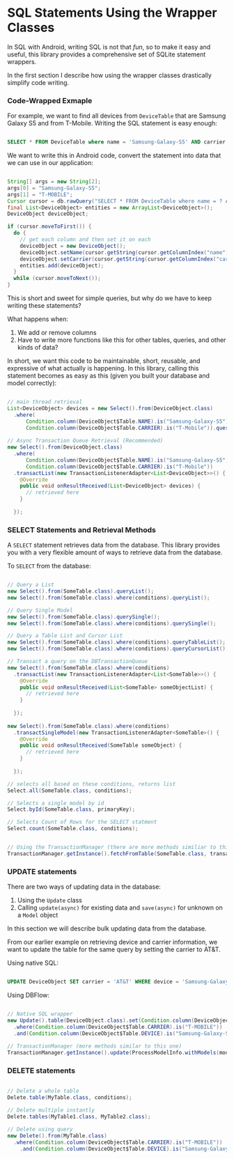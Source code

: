 # SQL Statements Using the Wrapper Classes

In SQL with Android, writing SQL is not that _fun_, so to make it easy and useful,  this library provides a comprehensive set of SQLite statement wrappers. 

In the first section I describe how using the wrapper classes drastically simplify code writing.

### Code-Wrapped Exmaple

For example, we want to find all devices from ```DeviceTable``` that are Samsung Galaxy S5 and from T-Mobile. Writing the SQL statement is easy enough:

```sql

SELECT * FROM DeviceTable where name = 'Samsung-Galaxy-S5' AND carrier = 'T-MOBILE'; 

```

We want to write this in Android code, convert the statement into data that we can use in our application:

```java

String[] args = new String[2];
args[0] = "Samsung-Galaxy-S5";
args[1] = "T-MOBILE";
Cursor cursor = db.rawQuery("SELECT * FROM DeviceTable where name = ? AND carrier = ?", args);
final List<DeviceObject> entities = new ArrayList<DeviceObject>();
DeviceObject deviceObject;

if (cursor.moveToFirst()) {
  do {
    // get each column and then set it on each 
    deviceObject = new DeviceObject();
    deviceObject.setName(cursor.getString(cursor.getColumnIndex("name")));
    deviceObject.setCarrier(cursor.getString(cursor.getColumnIndex("carrier"));
    entities.add(deviceObject);
  }
  while (cursor.moveToNext());
}

```

This is short and sweet for simple queries, but why do we have to keep writing these statements? 

What happens when:
  1. We add or remove columns
  2. Have to write more functions like this for other tables, queries, and other kinds of data?

In short, we want this code to be maintainable, short, reusable, and expressive of what actually is happening. In this library, calling this statement becomes as easy as this (given you built your database and model correctly): 

```java

// main thread retrieval
List<DeviceObject> devices = new Select().from(DeviceObject.class)
  .where(
      Condition.column(DeviceObject$Table.NAME).is("Samsung-Galaxy-S5"), 
      Condition.column(DeviceObject$Table.CARRIER).is("T-Mobile")).queryList();
      
// Async Transaction Queue Retrieval (Recommended)
new Select().from(DeviceObject.class)
  .where(
      Condition.column(DeviceObject$Table.NAME).is("Samsung-Galaxy-S5"), 
      Condition.column(DeviceObject$Table.CARRIER).is("T-Mobile"))
  .transactList(new TransactionListenerAdapter<List<DeviceObject>>() {
    @Override
    public void onResultReceived(List<DeviceObject> devices) {
      // retrieved here
    }
  
  });

```

### SELECT Statements and Retrieval Methods

A ```SELECT``` statement retrieves data from the database. This library provides you with a very flexible amount of ways to retrieve data from the database. 

To ```SELECT``` from the database:

```java

// Query a List
new Select().from(SomeTable.class).queryList();
new Select().from(SomeTable.class).where(conditions).queryList();

// Query Single Model
new Select().from(SomeTable.class).querySingle();
new Select().from(SomeTable.class).where(conditions).querySingle();

// Query a Table List and Cursor List
new Select().from(SomeTable.class).where(conditions).queryTableList();
new Select().from(SomeTable.class).where(conditions).queryCursorList();

// Transact a query on the DBTransactionQueue
new Select().from(SomeTable.class).where(conditions)
  .transactList(new TransactionListenerAdapter<List<SomeTable>>() {
    @Override
    public void onResultReceived(List<SomeTable> someObjectList) {
      // retrieved here
    }
  
  });
 
new Select().from(SomeTable.class).where(conditions)
  .transactSingleModel(new TransactionListenerAdapter<SomeTable>() {
    @Override
    public void onResultReceived(SomeTable someObject) {
      // retrieved here
    }
  
  });

// selects all based on these conditions, returns list
Select.all(SomeTable.class, conditions);

// Selects a single model by id
Select.byId(SomeTable.class, primaryKey);

// Selects Count of Rows for the SELECT statment
Select.count(SomeTable.class, conditions);


// Using the TransactionManager (there are more methods similiar to this one)
TransactionManager.getInstance().fetchFromTable(SomeTable.class, transactionListener, conditions);

```

### UPDATE statements

There are two ways of updating data in the database:
  1. Using the ```Update``` class
  2. Calling ```update(async)``` for existing data and ```save(async)``` for unknown on a ```Model``` object

In this section we will describe bulk updating data from the database.

From our earlier example on retrieving device and carrier information, we want to update the table for the same query by setting the carrier to AT&T.

Using native SQL:

```SQL

UPDATE DeviceObject SET carrier = 'AT&T' WHERE device = 'Samsung-Galaxy-S5' AND carrier = 'T-MOBILE`;

```

Using DBFlow:

```java

// Native SQL wrapper
new Update().table(DeviceObject.class).set(Condition.column(DeviceObject$Table.CARRIER).is("AT&T"))
  .where(Condition.column(DeviceObject$Table.CARRIER).is("T-MOBILE"))
  .and(Condition.column(DeviceObject$Table.DEVICE).is("Samsung-Galaxy-S5")).query();
  
// TransactionManager (more methods similar to this one)
TransactionManager.getInstance().update(ProcessModelInfo.withModels(models));

```

### DELETE statements

```java

// Delete a whole table
Delete.table(MyTable.class, conditions);

// Delete multiple instantly
Delete.tables(MyTable1.class, MyTable2.class);

// Delete using query
new Delete().from(MyTable.class)
  .where(Condition.column(DeviceObject$Table.CARRIER).is("T-MOBILE"))
    .and(Condition.column(DeviceObject$Table.DEVICE).is("Samsung-Galaxy-S5")).query();

```


